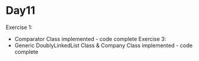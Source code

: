 Day11
=====
Exercise 1:
  - Comparator Class implemented - code complete
Exercise 3:
  - Generic DoublyLinkedList Class & Company Class implemented - code complete